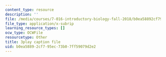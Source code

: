 ```yaml
---
content_type: resource
description: ''
file: /media/courses/7-016-introductory-biology-fall-2018/b0ea58892cf795ec73b07ff59079d2e2_JuwErrBz3b4.srt
file_type: application/x-subrip
learning_resource_types: []
ocw_type: OCWFile
resourcetype: Other
title: 3play caption file
uid: b0ea5889-2cf7-95ec-73b0-7ff59079d2e2
---
```

